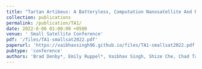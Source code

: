 ```yaml
---
title: "Tartan Artibeus: A Batteryless, Computation Nanosatellite And Research Platform"
collection: publications
permalink: /publication/TA1/
date: 2022-8-06 01:00:00 +0500
venue: ' Small Satellite Conference'
pdf: '/files/TA1-smallsat2022.pdf'
paperurl: 'https://vaibhavsingh96.github.io/files/TA1-smallsat2022.pdf'
pubtype: 'conference'
authors: 'Brad Denby*, Emily Ruppel*, Vaibhav Singh, Shize Che, Chad Taylor, Fayyaz Zaidi, Swarun Kumar, Zac Manchester, Brandon Lucia'
---
```


